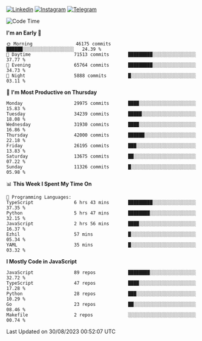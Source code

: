[![Linkedin](https://img.shields.io/badge/-Archie-blue?style=flat-square&labelColor=gray&logo=Linkedin&logoColor=white&link=https://www.linkedin.com/in/archisdi)](https://www.linkedin.com/in/archisdi)
[![Instagram](https://img.shields.io/badge/-@archisdi-orange?style=flat-square&labelColor=gray&logo=Instagram&logoColor=white&link=https://www.instagram.com/archisdi)](https://www.instagram.com/archisdi)
[![Telegram](https://img.shields.io/badge/-aai-informational?style=flat-square&labelColor=gray&logo=telegram&logoColor=white&link=https://t.me/archisdi)](https://t.me/archisdi)

<!--START_SECTION:waka-->
![Code Time](http://img.shields.io/badge/Code%20Time-2%2C364%20hrs%2049%20mins-blue)

**I'm an Early 🐤** 

```text
🌞 Morning                46175 commits       ██████░░░░░░░░░░░░░░░░░░░   24.39 % 
🌆 Daytime                71513 commits       █████████░░░░░░░░░░░░░░░░   37.77 % 
🌃 Evening                65764 commits       █████████░░░░░░░░░░░░░░░░   34.73 % 
🌙 Night                  5888 commits        █░░░░░░░░░░░░░░░░░░░░░░░░   03.11 % 
```
📅 **I'm Most Productive on Thursday** 

```text
Monday                   29975 commits       ████░░░░░░░░░░░░░░░░░░░░░   15.83 % 
Tuesday                  34239 commits       █████░░░░░░░░░░░░░░░░░░░░   18.08 % 
Wednesday                31930 commits       ████░░░░░░░░░░░░░░░░░░░░░   16.86 % 
Thursday                 42000 commits       ██████░░░░░░░░░░░░░░░░░░░   22.18 % 
Friday                   26195 commits       ███░░░░░░░░░░░░░░░░░░░░░░   13.83 % 
Saturday                 13675 commits       ██░░░░░░░░░░░░░░░░░░░░░░░   07.22 % 
Sunday                   11326 commits       █░░░░░░░░░░░░░░░░░░░░░░░░   05.98 % 
```


📊 **This Week I Spent My Time On** 

```text
💬 Programming Languages: 
TypeScript               6 hrs 43 mins       █████████░░░░░░░░░░░░░░░░   37.35 % 
Python                   5 hrs 47 mins       ████████░░░░░░░░░░░░░░░░░   32.15 % 
JavaScript               2 hrs 56 mins       ████░░░░░░░░░░░░░░░░░░░░░   16.37 % 
Ezhil                    57 mins             █░░░░░░░░░░░░░░░░░░░░░░░░   05.34 % 
YAML                     35 mins             █░░░░░░░░░░░░░░░░░░░░░░░░   03.32 % 
```

**I Mostly Code in JavaScript** 

```text
JavaScript               89 repos            ████████░░░░░░░░░░░░░░░░░   32.72 % 
TypeScript               47 repos            ████░░░░░░░░░░░░░░░░░░░░░   17.28 % 
Python                   28 repos            ███░░░░░░░░░░░░░░░░░░░░░░   10.29 % 
Go                       23 repos            ██░░░░░░░░░░░░░░░░░░░░░░░   08.46 % 
Makefile                 2 repos             ░░░░░░░░░░░░░░░░░░░░░░░░░   00.74 % 
```




 Last Updated on 30/08/2023 00:52:07 UTC
<!--END_SECTION:waka-->